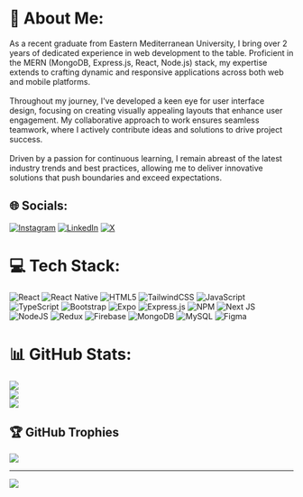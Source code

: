 # 💫 About Me:
As a recent graduate from Eastern Mediterranean University, I bring over 2 years of dedicated experience in web development to the table. Proficient in the MERN (MongoDB, Express.js, React, Node.js) stack, my expertise extends to crafting dynamic and responsive applications across both web and mobile platforms.<br><br>Throughout my journey, I've developed a keen eye for user interface design, focusing on creating visually appealing layouts that enhance user engagement. My collaborative approach to work ensures seamless teamwork, where I actively contribute ideas and solutions to drive project success.<br><br>Driven by a passion for continuous learning, I remain abreast of the latest industry trends and best practices, allowing me to deliver innovative solutions that push boundaries and exceed expectations.


## 🌐 Socials:
[![Instagram](https://img.shields.io/badge/Instagram-%23E4405F.svg?logo=Instagram&logoColor=white)](https://instagram.com/furkandgn99) [![LinkedIn](https://img.shields.io/badge/LinkedIn-%230077B5.svg?logo=linkedin&logoColor=white)](https://linkedin.com/in/furkandgn99) [![X](https://img.shields.io/badge/X-black.svg?logo=X&logoColor=white)](https://x.com/Furkandgn99) 

# 💻 Tech Stack:
![React](https://img.shields.io/badge/react-%2320232a.svg?style=for-the-badge&logo=react&logoColor=%2361DAFB) ![React Native](https://img.shields.io/badge/react_native-%2320232a.svg?style=for-the-badge&logo=react&logoColor=%2361DAFB) ![HTML5](https://img.shields.io/badge/html5-%23E34F26.svg?style=for-the-badge&logo=html5&logoColor=white) ![TailwindCSS](https://img.shields.io/badge/tailwindcss-%2338B2AC.svg?style=for-the-badge&logo=tailwind-css&logoColor=white) ![JavaScript](https://img.shields.io/badge/javascript-%23323330.svg?style=for-the-badge&logo=javascript&logoColor=%23F7DF1E) ![TypeScript](https://img.shields.io/badge/typescript-%23007ACC.svg?style=for-the-badge&logo=typescript&logoColor=white) ![Bootstrap](https://img.shields.io/badge/bootstrap-%238511FA.svg?style=for-the-badge&logo=bootstrap&logoColor=white) ![Expo](https://img.shields.io/badge/expo-1C1E24?style=for-the-badge&logo=expo&logoColor=#D04A37) ![Express.js](https://img.shields.io/badge/express.js-%23404d59.svg?style=for-the-badge&logo=express&logoColor=%2361DAFB) ![NPM](https://img.shields.io/badge/NPM-%23CB3837.svg?style=for-the-badge&logo=npm&logoColor=white) ![Next JS](https://img.shields.io/badge/Next-black?style=for-the-badge&logo=next.js&logoColor=white) ![NodeJS](https://img.shields.io/badge/node.js-6DA55F?style=for-the-badge&logo=node.js&logoColor=white) ![Redux](https://img.shields.io/badge/redux-%23593d88.svg?style=for-the-badge&logo=redux&logoColor=white) ![Firebase](https://img.shields.io/badge/Firebase-039BE5?style=for-the-badge&logo=Firebase&logoColor=white) ![MongoDB](https://img.shields.io/badge/MongoDB-%234ea94b.svg?style=for-the-badge&logo=mongodb&logoColor=white) ![MySQL](https://img.shields.io/badge/mysql-%2300000f.svg?style=for-the-badge&logo=mysql&logoColor=white) ![Figma](https://img.shields.io/badge/figma-%23F24E1E.svg?style=for-the-badge&logo=figma&logoColor=white)
# 📊 GitHub Stats:
![](https://github-readme-stats.vercel.app/api?username=Furkandgn99&theme=react&hide_border=true&include_all_commits=true&count_private=true)<br/>
![](https://github-readme-streak-stats.herokuapp.com/?user=Furkandgn99&theme=react&hide_border=true)<br/>
![](https://github-readme-stats.vercel.app/api/top-langs/?username=Furkandgn99&theme=react&hide_border=true&include_all_commits=true&count_private=true&layout=compact)

## 🏆 GitHub Trophies
![](https://github-profile-trophy.vercel.app/?username=Furkandgn99&theme=discord&no-frame=false&no-bg=true&margin-w=4)

---
[![](https://visitcount.itsvg.in/api?id=Furkandgn99&icon=0&color=1)](https://visitcount.itsvg.in)

<!-- Proudly created with GPRM ( https://gprm.itsvg.in ) -->
